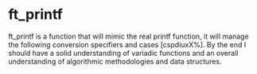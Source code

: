 # ft_printf
ft_printf is a function that will mimic the real printf function, it will manage the following conversion specifiers and cases [cspdiuxX%]. By the end I should have a solid understanding of variadic functions and an overall understanding of algorithmic methodologies and data structures. 
